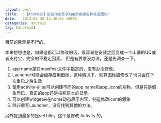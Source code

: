 ```yaml
---
layout: post
title:  "【Android】能否动态修改App的桌面名称或者图标"
date:   2013-05-30 12:46:04 +0800
categories: android
tag: [android]
---
```


目前的目测是不行的。 

本来想想也是，如果这都可以修改的话，很容易在安装之后变成一个山寨的QQ或者支付宝，完全的不稳定因素。 
但是有要求没办法，还是先调查一下。 

1. app name是在manifest文件中指定的，没有办法修改。 
2. Launcher可能会缓存应用图标，这种情况下，就算图标被修改了也只会在下次重启之后生效 
3. 使用activity-alias可以创建不同的app name和app_icon的别称，但是只是假象而已，真正的app还是按照原本的显示。 
4. 可以创建widget来在home动态展示内容，制造修改icon的假象 
5. 除非重写Launcher，没有找到其他的方法。 


另外提到最多的是setTitle，这个是修改 Activity 的。
